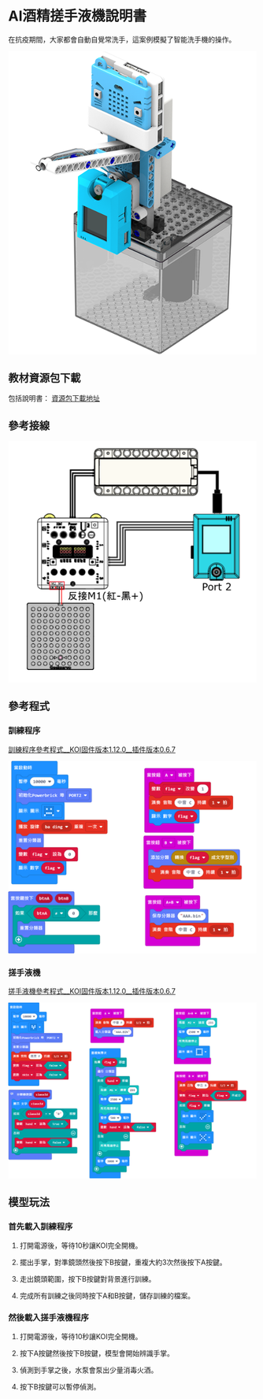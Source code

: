 # AI酒精搓手液機說明書

在抗疫期間，大家都會自動自覺常洗手，這案例模擬了智能洗手機的操作。

![](../../images/wash.png)

## 教材資源包下載

包括說明書： [資源包下載地址](https://bit.ly/AIHealthCareSetBuildingGuide)

## 參考接線

![](./images/washcon.png)

## 參考程式


### 訓練程序

[訓練程序參考程式__KOI固件版本1.12.0__插件版本0.6.7](https://makecode.microbit.org/_71xeKeMqeRoM)

![](./images/wash_traincode.png)

### 搓手液機

[搓手液機參考程式__KOI固件版本1.12.0__插件版本0.6.7](https://makecode.microbit.org/_MreTHbcWAhR0)

![](./images/washcode.png)

## 模型玩法

### 首先載入訓練程序

1. 打開電源後，等待10秒讓KOI完全開機。

2. 擺出手掌，對準鏡頭然後按下B按鍵，重複大約3次然後按下A按鍵。

3. 走出鏡頭範圍，按下B按鍵對背景進行訓練。

4. 完成所有訓練之後同時按下A和B按鍵，儲存訓練的檔案。

### 然後載入搓手液機程序

1. 打開電源後，等待10秒讓KOI完全開機。

2. 按下A按鍵然後按下B按鍵，模型會開始辨識手掌。

3. 偵測到手掌之後，水泵會泵出少量消毒火酒。

4. 按下B按鍵可以暫停偵測。





